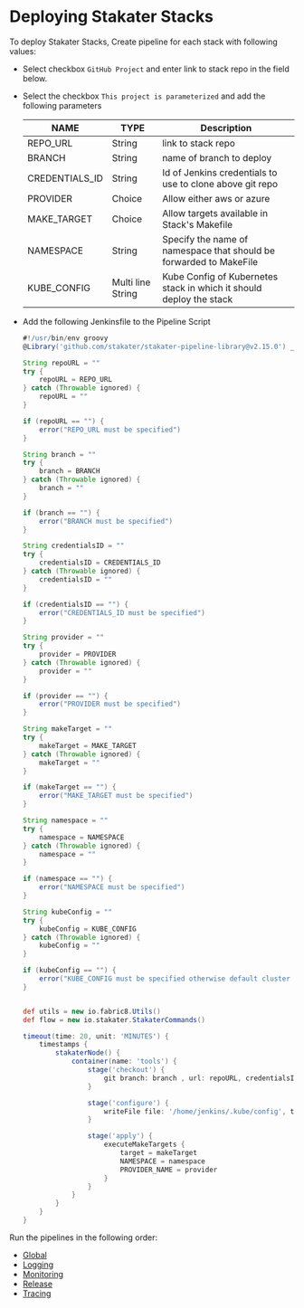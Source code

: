 # Deploying Stakater Stacks

To deploy Stakater Stacks, Create pipeline for each stack with following values:

- Select checkbox `GitHub Project` and enter link to stack repo in the field below.
- Select the checkbox `This project is parameterized` and add the following parameters

  | NAME           | TYPE   | Description                                               |
  |----------------|--------|-----------------------------------------------------------|
  | REPO_URL       | String | link to stack repo                                        |
  | BRANCH         | String | name of branch to deploy                                  |
  | CREDENTIALS_ID | String | Id of Jenkins credentials to use to clone above git repo  |
  | PROVIDER       | Choice | Allow either aws or azure                                 |
  | MAKE_TARGET    | Choice | Allow targets available in Stack's Makefile               |
  | NAMESPACE      | String | Specify the name of namespace that should be forwarded to MakeFile |
  | KUBE_CONFIG    | Multi line String | Kube Config of Kubernetes stack in which it should deploy the stack |

- Add the following Jenkinsfile to the Pipeline Script
  
  ```groovy
  #!/usr/bin/env groovy
  @Library('github.com/stakater/stakater-pipeline-library@v2.15.0') _

  String repoURL = ""
  try {
      repoURL = REPO_URL
  } catch (Throwable ignored) {
      repoURL = ""
  }

  if (repoURL == "") {
      error("REPO_URL must be specified")
  }

  String branch = ""
  try {
      branch = BRANCH
  } catch (Throwable ignored) {
      branch = ""
  }

  if (branch == "") {
      error("BRANCH must be specified")
  }

  String credentialsID = ""
  try {
      credentialsID = CREDENTIALS_ID
  } catch (Throwable ignored) {
      credentialsID = ""
  }

  if (credentialsID == "") {
      error("CREDENTIALS_ID must be specified")
  }

  String provider = ""
  try {
      provider = PROVIDER
  } catch (Throwable ignored) {
      provider = ""
  }

  if (provider == "") {
      error("PROVIDER must be specified")
  }

  String makeTarget = ""
  try {
      makeTarget = MAKE_TARGET
  } catch (Throwable ignored) {
      makeTarget = ""
  }

  if (makeTarget == "") {
      error("MAKE_TARGET must be specified")
  }

  String namespace = ""
  try {
      namespace = NAMESPACE
  } catch (Throwable ignored) {
      namespace = ""
  }

  if (namespace == "") {
      error("NAMESPACE must be specified")
  }

  String kubeConfig = ""
  try {
      kubeConfig = KUBE_CONFIG
  } catch (Throwable ignored) {
      kubeConfig = ""
  }

  if (kubeConfig == "") {
      error("KUBE_CONFIG must be specified otherwise default cluster is used")
  }


  def utils = new io.fabric8.Utils()
  def flow = new io.stakater.StakaterCommands()

  timeout(time: 20, unit: 'MINUTES') {
      timestamps {
          stakaterNode() {
              container(name: 'tools') {
                  stage('checkout') {
                      git branch: branch , url: repoURL, credentialsId: credentialsID
                  }

                  stage('configure') {
                      writeFile file: '/home/jenkins/.kube/config', text: kubeConfig
                  }

                  stage('apply') {
                      executeMakeTargets {
                          target = makeTarget
                          NAMESPACE = namespace
                          PROVIDER_NAME = provider
                      }
                  }
              }
          }
      }
  }
  ```

Run the pipelines in the following order:

- [Global](https://github.com/stakater/StakaterKubeHelmGlobal)
- [Logging](https://github.com/stakater/StakaterKubeHelmLogging)
- [Monitoring](https://github.com/stakater/StakaterKubeHelmMonitoring)
- [Release](https://github.com/stakater/StakaterKubeHelmRelease)
- [Tracing](https://github.com/stakater/StakaterKubeHelmTracing)
